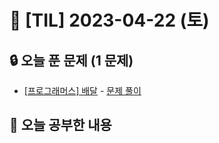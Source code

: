 # 📆 [TIL] 2023-04-22 (토)

## 🔒 오늘 푼 문제 (1 문제)

- [[프로그래머스] 배달](https://school.programmers.co.kr/learn/courses/13213/lessons/91411) - [문제 풀이]()

## 📝 오늘 공부한 내용
